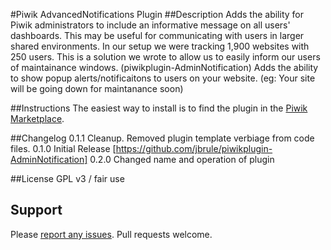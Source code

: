 #Piwik AdvancedNotifications Plugin
##Description
Adds the ability for Piwik administrators to include an informative message on all users' dashboards. This may be useful for communicating with users in larger shared environments. In our setup we were tracking 1,900 websites with 250 users. This is a solution we wrote to allow us to easily inform our users of maintainance windows. (piwikplugin-AdminNotification)
Adds the ability to show popup alerts/notificaitons to users on your website. (eg: Your site will be going down for maintanance soon)

##Instructions
The easiest way to install is to find the plugin in the [Piwik Marketplace](http://plugins.piwik.org/).

##Changelog
0.1.1 Cleanup. Removed plugin template verbiage from code files.
0.1.0 Initial Release [https://github.com/jbrule/piwikplugin-AdminNotification]
0.2.0 Changed name and operation of plugin

##License
GPL v3 / fair use

## Support
Please [report any issues](https://github.com/mrinc/piwikplugin-AdvancedNotifications/issues). Pull requests welcome.
